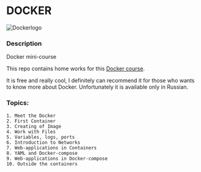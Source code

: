 # DOCKER

![Dockerlogo](https://www.docker.com/wp-content/uploads/2022/03/horizontal-logo-monochromatic-white.png)

### Description

Docker mini-course

This repo contains home works for this [Docker course](https://karpov.courses/docker). 

It is free and really cool, I definitely  can recommend it for those who wants to know more about Docker. Unfortunately it is available only in Russian.

### Topics:

    1. Meet the Docker
    2. First Container
    3. Creating of Image
    4. Work with Files
    5. Variables, logs, ports
    6. Introduction to Networks
    7. Web-applications in Containers
    8. YAML and Docker-compose
    9. Web-applications in Docker-compose
    10. Outside the containers

